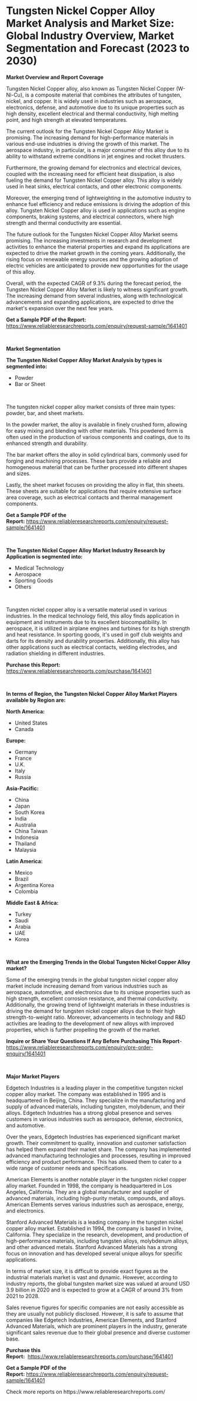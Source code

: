 <p><h1>Tungsten Nickel Copper Alloy Market Analysis and Market Size: Global Industry Overview, Market Segmentation and Forecast (2023 to 2030)</h1></p><p><strong>Market Overview and Report Coverage</strong></p>
<p><p>Tungsten Nickel Copper alloy, also known as Tungsten Nickel Copper (W-Ni-Cu), is a composite material that combines the attributes of tungsten, nickel, and copper. It is widely used in industries such as aerospace, electronics, defense, and automotive due to its unique properties such as high density, excellent electrical and thermal conductivity, high melting point, and high strength at elevated temperatures.</p><p>The current outlook for the Tungsten Nickel Copper Alloy Market is promising. The increasing demand for high-performance materials in various end-use industries is driving the growth of this market. The aerospace industry, in particular, is a major consumer of this alloy due to its ability to withstand extreme conditions in jet engines and rocket thrusters.</p><p>Furthermore, the growing demand for electronics and electrical devices, coupled with the increasing need for efficient heat dissipation, is also fueling the demand for Tungsten Nickel Copper alloy. This alloy is widely used in heat sinks, electrical contacts, and other electronic components.</p><p>Moreover, the emerging trend of lightweighting in the automotive industry to enhance fuel efficiency and reduce emissions is driving the adoption of this alloy. Tungsten Nickel Copper alloy is used in applications such as engine components, braking systems, and electrical connectors, where high strength and thermal conductivity are essential.</p><p>The future outlook for the Tungsten Nickel Copper Alloy Market seems promising. The increasing investments in research and development activities to enhance the material properties and expand its applications are expected to drive the market growth in the coming years. Additionally, the rising focus on renewable energy sources and the growing adoption of electric vehicles are anticipated to provide new opportunities for the usage of this alloy.</p><p>Overall, with the expected CAGR of 9.3% during the forecast period, the Tungsten Nickel Copper Alloy Market is likely to witness significant growth. The increasing demand from several industries, along with technological advancements and expanding applications, are expected to drive the market's expansion over the next few years.</p></p>
<p><strong>Get a Sample PDF of the Report:</strong> <a href="https://www.reliableresearchreports.com/enquiry/request-sample/1641401">https://www.reliableresearchreports.com/enquiry/request-sample/1641401</a></p>
<p>&nbsp;</p>
<p><strong>Market Segmentation</strong></p>
<p><strong>The Tungsten Nickel Copper Alloy Market Analysis by types is segmented into:</strong></p>
<p><ul><li>Powder</li><li>Bar or Sheet</li></ul></p>
<p>&nbsp;</p>
<p><p>The tungsten nickel copper alloy market consists of three main types: powder, bar, and sheet markets. </p><p>In the powder market, the alloy is available in finely crushed form, allowing for easy mixing and blending with other materials. This powdered form is often used in the production of various components and coatings, due to its enhanced strength and durability.</p><p>The bar market offers the alloy in solid cylindrical bars, commonly used for forging and machining processes. These bars provide a reliable and homogeneous material that can be further processed into different shapes and sizes.</p><p>Lastly, the sheet market focuses on providing the alloy in flat, thin sheets. These sheets are suitable for applications that require extensive surface area coverage, such as electrical contacts and thermal management components.</p></p>
<p><strong>Get a Sample PDF of the Report:</strong>&nbsp;<a href="https://www.reliableresearchreports.com/enquiry/request-sample/1641401">https://www.reliableresearchreports.com/enquiry/request-sample/1641401</a></p>
<p>&nbsp;</p>
<p><strong>The Tungsten Nickel Copper Alloy Market Industry Research by Application is segmented into:</strong></p>
<p><ul><li>Medical Technology</li><li>Aerospace</li><li>Sporting Goods</li><li>Others</li></ul></p>
<p>&nbsp;</p>
<p><p>Tungsten nickel copper alloy is a versatile material used in various industries. In the medical technology field, this alloy finds application in equipment and instruments due to its excellent biocompatibility. In aerospace, it is utilized in airplane engines and turbines for its high strength and heat resistance. In sporting goods, it's used in golf club weights and darts for its density and durability properties. Additionally, this alloy has other applications such as electrical contacts, welding electrodes, and radiation shielding in different industries.</p></p>
<p><strong>Purchase this Report:</strong>&nbsp; <a href="https://www.reliableresearchreports.com/purchase/1641401">https://www.reliableresearchreports.com/purchase/1641401</a></p>
<p>&nbsp;</p>
<p><strong>In terms of Region, the Tungsten Nickel Copper Alloy Market Players available by Region are:</strong></p>
<p>
    <p> <strong> North America: </strong>
        <ul>
            <li>United States</li>
            <li>Canada</li>
        </ul>
        </p> 
    <p> <strong> Europe: </strong>
        <ul>
            <li>Germany</li>
            <li>France</li>
            <li>U.K.</li>
            <li>Italy</li>
            <li>Russia</li>
        </ul>
        </p> 
    <p> <strong> Asia-Pacific: </strong>
        <ul>
            <li>China</li>
            <li>Japan</li>
            <li>South Korea</li>
            <li>India</li>
            <li>Australia</li>
            <li>China Taiwan</li>
            <li>Indonesia</li>
            <li>Thailand</li>
            <li>Malaysia</li>
        </ul>
        </p> 
    <p> <strong> Latin America: </strong>
        <ul>
            <li>Mexico</li>
            <li>Brazil</li>
            <li>Argentina Korea</li>
            <li>Colombia</li>
        </ul>
        </p> 
    <p> <strong> Middle East & Africa: </strong>
        <ul>
            <li>Turkey</li>
            <li>Saudi</li>
            <li>Arabia</li>
            <li>UAE</li>
            <li>Korea</li>
        </ul>
    </p>
    </p>
<p>&nbsp;</p>
<p><strong>What are the Emerging Trends in the Global Tungsten Nickel Copper Alloy market?</strong></p>
<p><p>Some of the emerging trends in the global tungsten nickel copper alloy market include increasing demand from various industries such as aerospace, automotive, and electronics due to its unique properties such as high strength, excellent corrosion resistance, and thermal conductivity. Additionally, the growing trend of lightweight materials in these industries is driving the demand for tungsten nickel copper alloys due to their high strength-to-weight ratio. Moreover, advancements in technology and R&D activities are leading to the development of new alloys with improved properties, which is further propelling the growth of the market.</p></p>
<p><strong>Inquire or Share Your Questions If Any Before Purchasing This Report</strong>- <a href="https://www.reliableresearchreports.com/enquiry/pre-order-enquiry/1641401">https://www.reliableresearchreports.com/enquiry/pre-order-enquiry/1641401</a></p>
<p>&nbsp;</p>
<p><strong>Major Market Players</strong></p>
<p><p>Edgetech Industries is a leading player in the competitive tungsten nickel copper alloy market. The company was established in 1995 and is headquartered in Beijing, China. They specialize in the manufacturing and supply of advanced materials, including tungsten, molybdenum, and their alloys. Edgetech Industries has a strong global presence and serves customers in various industries such as aerospace, defense, electronics, and automotive.</p><p>Over the years, Edgetech Industries has experienced significant market growth. Their commitment to quality, innovation and customer satisfaction has helped them expand their market share. The company has implemented advanced manufacturing technologies and processes, resulting in improved efficiency and product performance. This has allowed them to cater to a wide range of customer needs and specifications.</p><p>American Elements is another notable player in the tungsten nickel copper alloy market. Founded in 1998, the company is headquartered in Los Angeles, California. They are a global manufacturer and supplier of advanced materials, including high-purity metals, compounds, and alloys. American Elements serves various industries such as aerospace, energy, and electronics.</p><p>Stanford Advanced Materials is a leading company in the tungsten nickel copper alloy market. Established in 1994, the company is based in Irvine, California. They specialize in the research, development, and production of high-performance materials, including tungsten alloys, molybdenum alloys, and other advanced metals. Stanford Advanced Materials has a strong focus on innovation and has developed several unique alloys for specific applications.</p><p>In terms of market size, it is difficult to provide exact figures as the industrial materials market is vast and dynamic. However, according to industry reports, the global tungsten market size was valued at around USD 3.9 billion in 2020 and is expected to grow at a CAGR of around 3% from 2021 to 2028.</p><p>Sales revenue figures for specific companies are not easily accessible as they are usually not publicly disclosed. However, it is safe to assume that companies like Edgetech Industries, American Elements, and Stanford Advanced Materials, which are prominent players in the industry, generate significant sales revenue due to their global presence and diverse customer base.</p></p>
<p><strong>Purchase this Report:</strong>&nbsp;&nbsp;<a href="https://www.reliableresearchreports.com/purchase/1641401">https://www.reliableresearchreports.com/purchase/1641401</a></p>
<p></p>
<p><strong>Get a Sample PDF of the Report:</strong>&nbsp;<a href="https://www.reliableresearchreports.com/enquiry/request-sample/1641401">https://www.reliableresearchreports.com/enquiry/request-sample/1641401</a></p>
<p>Check more reports on https://www.reliableresearchreports.com/</p>